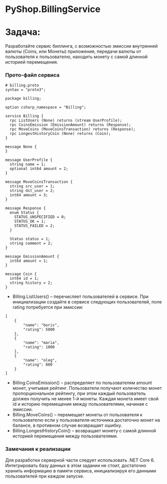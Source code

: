# PyShop.BillingService
# Задача:
Разработайте сервис биллинга, с возможностью эмиссии внутренней валюты (Coins, или Монеты) приложения, передачи валюты от пользователя к пользователю, находить монету с самой длинной историей перемещения.

### Прото-файл сервиса

```
# billing.proto
syntax = "proto3";

package billing;

option csharp_namespace = "Billing";

service Billing {
  rpc ListUsers (None) returns (stream UserProfile);
  rpc CoinsEmission (EmissionAmount) returns (Response);
  rpc MoveCoins (MoveCoinsTransaction) returns (Response);
  rpc LongestHistoryCoin (None) returns (Coin);
}

message None {
}

message UserProfile {
  string name = 1;
  optional int64 amount = 2;
}

message MoveCoinsTransaction {
  string src_user = 1;
  string dst_user = 2;
  int64 amount = 3;
}

message Response {
  enum Status {
    STATUS_UNSPECIFIED = 0;
    STATUS_OK = 1;
    STATUS_FAILED = 2;
  }

  Status status = 1;
  string comment = 2;
}

message EmissionAmount {
  int64 amount = 1;
}

message Coin {
  int64 id = 1;
  string history = 2;
}
```

- Billing.ListUsers() – перечисляет пользователей в сервисе. При инициализации создайте в сервисе следующих пользователей, поле rating потребуется при эмиссии:
```
[
    {
        "name": "boris",
        "rating": 5000
    },
    {
        "name": "maria",
        "rating": 1000
    },
    {
        "name": "oleg",
        "rating": 800
    }
]
```

- Billing.CoinsEmission() – распределяет по пользователям amount монет, учитывая рейтинг. Пользователи получают количество монет пропорциональное рейтингу, при этом каждый пользователь должен получить не менее 1-й монеты. Каждая монета имеет свой id и историю перемещения между пользователями, начиная с эмиссии.
- Billing.MoveCoins() – перемещает монеты от пользователя к пользователю если у пользователя-источника достаточно монет на балансе, в противном случае возвращает ошибку.
- Billing.LongestHistoryCoin() – возвращает монету с самой длинной историей перемещения между пользователями.
### Замечания к реализации 
Для разработки серверной части следует использовать .NET Core 6.
Интегрировать базу данных в этом задании не стоит, достаточно хранить информацию в памяти сервиса, инициализируя его данными пользователей при каждом запуске.
